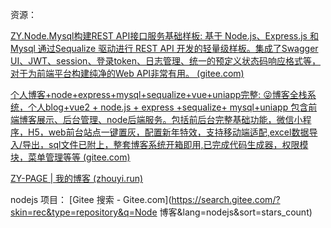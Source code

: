 资源：

[ZY.Node.Mysql构建REST API接口服务基础样板: 基于 Node.js、Express.js 和 Mysql 通过Sequalize 驱动进行 REST API 开发的轻量级样板。集成了Swagger UI、JWT、session、登录token、日志管理、统一的预定义状态码响应格式等，对于为前端平台构建纯净的Web API非常有用。 (gitee.com)](https://gitee.com/Z568_568/zy-express-sequelize-mysql)



[个人博客+node+express+mysql+sequalize+vue+uniapp完整: 😜博客全栈系统，个人blog+vue2 + node.js + express +sequalize+ mysql+uniapp 包含前端博客展示、后台管理、node后端服务。包括前后台完整基础功能，微信小程序，H5，web前台站点一键置灰，配置新年特效，支持移动端适配,excel数据导入/导出，sql文件已附上，整套博客系统开箱即用,已完成代码生成器，权限模块，菜单管理等等 (gitee.com)](https://gitee.com/Z568_568/all-blog-sys)

[ZY-PAGE | 我的博客 (zhouyi.run)](http://www.zhouyi.run/#/Blog)



nodejs 项目： [Gitee 搜索 - Gitee.com](https://search.gitee.com/?skin=rec&type=repository&q=Node 博客&lang=nodejs&sort=stars_count)

